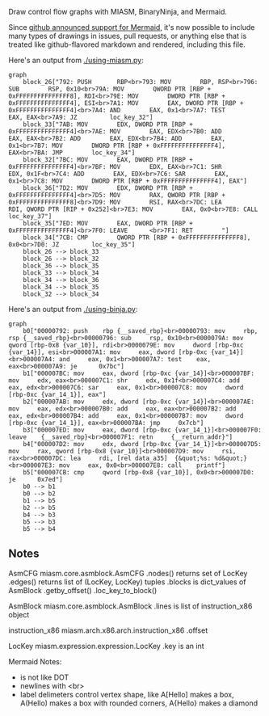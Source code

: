 Draw control flow graphs with MIASM, BinaryNinja, and Mermaid.

Since [github announced support for Mermaid](https://github.blog/2022-02-14-include-diagrams-markdown-files-mermaid/), it's now possible to include many types of drawings in issues, pull requests, or anything else that is treated like github-flavored markdown and rendered, including this file.

Here's an output from [./using-miasm.py](./using-miasm.py):

```mermaid
graph
	block_26["792: PUSH       RBP<br>793: MOV        RBP, RSP<br>796: SUB        RSP, 0x10<br>79A: MOV        QWORD PTR [RBP + 0xFFFFFFFFFFFFFFF8], RDI<br>79E: MOV        DWORD PTR [RBP + 0xFFFFFFFFFFFFFFF4], ESI<br>7A1: MOV        EAX, DWORD PTR [RBP + 0xFFFFFFFFFFFFFFF4]<br>7A4: AND        EAX, 0x1<br>7A7: TEST       EAX, EAX<br>7A9: JZ         loc_key_32"]
	block_33["7AB: MOV        EDX, DWORD PTR [RBP + 0xFFFFFFFFFFFFFFF4]<br>7AE: MOV        EAX, EDX<br>7B0: ADD        EAX, EAX<br>7B2: ADD        EAX, EDX<br>7B4: ADD        EAX, 0x1<br>7B7: MOV        DWORD PTR [RBP + 0xFFFFFFFFFFFFFFF4], EAX<br>7BA: JMP        loc_key_34"]
	block_32["7BC: MOV        EAX, DWORD PTR [RBP + 0xFFFFFFFFFFFFFFF4]<br>7BF: MOV        EDX, EAX<br>7C1: SHR        EDX, 0x1F<br>7C4: ADD        EAX, EDX<br>7C6: SAR        EAX, 0x1<br>7C8: MOV        DWORD PTR [RBP + 0xFFFFFFFFFFFFFFF4], EAX"]
	block_36["7D2: MOV        EDX, DWORD PTR [RBP + 0xFFFFFFFFFFFFFFF4]<br>7D5: MOV        RAX, QWORD PTR [RBP + 0xFFFFFFFFFFFFFFF8]<br>7D9: MOV        RSI, RAX<br>7DC: LEA        RDI, QWORD PTR [RIP + 0x252]<br>7E3: MOV        EAX, 0x0<br>7E8: CALL       loc_key_37"]
	block_35["7ED: MOV        EAX, DWORD PTR [RBP + 0xFFFFFFFFFFFFFFF4]<br>7F0: LEAVE      <br>7F1: RET        "]
	block_34["7CB: CMP        QWORD PTR [RBP + 0xFFFFFFFFFFFFFFF8], 0x0<br>7D0: JZ         loc_key_35"]
	block_26 --> block_33
	block_26 --> block_32
	block_36 --> block_35
	block_33 --> block_34
	block_34 --> block_36
	block_34 --> block_35
	block_32 --> block_34
```

Here's an output from [./using-binja.py](./using-binja.py):

```mermaid
graph
	b0["00000792: push    rbp {__saved_rbp}<br>00000793: mov     rbp, rsp {__saved_rbp}<br>00000796: sub     rsp, 0x10<br>0000079A: mov     qword [rbp-0x8 {var_10}], rdi<br>0000079E: mov     dword [rbp-0xc {var_14}], esi<br>000007A1: mov     eax, dword [rbp-0xc {var_14}]<br>000007A4: and     eax, 0x1<br>000007A7: test    eax, eax<br>000007A9: je      0x7bc"]
	b1["000007BC: mov     eax, dword [rbp-0xc {var_14}]<br>000007BF: mov     edx, eax<br>000007C1: shr     edx, 0x1f<br>000007C4: add     eax, edx<br>000007C6: sar     eax, 0x1<br>000007C8: mov     dword [rbp-0xc {var_14_1}], eax"]
	b2["000007AB: mov     edx, dword [rbp-0xc {var_14}]<br>000007AE: mov     eax, edx<br>000007B0: add     eax, eax<br>000007B2: add     eax, edx<br>000007B4: add     eax, 0x1<br>000007B7: mov     dword [rbp-0xc {var_14_1}], eax<br>000007BA: jmp     0x7cb"]
	b3["000007ED: mov     eax, dword [rbp-0xc {var_14_1}]<br>000007F0: leave    {__saved_rbp}<br>000007F1: retn     {__return_addr}"]
	b4["000007D2: mov     edx, dword [rbp-0xc {var_14_1}]<br>000007D5: mov     rax, qword [rbp-0x8 {var_10}]<br>000007D9: mov     rsi, rax<br>000007DC: lea     rdi, [rel data_a35]  {&quot;%s: %d&quot;}<br>000007E3: mov     eax, 0x0<br>000007E8: call    printf"]
	b5["000007CB: cmp     qword [rbp-0x8 {var_10}], 0x0<br>000007D0: je      0x7ed"]
	b0 --> b1
	b0 --> b2
	b1 --> b5
	b2 --> b5
	b4 --> b3
	b5 --> b3
	b5 --> b4
```

## Notes

AsmCFG
  miasm.core.asmblock.AsmCFG
    .nodes() returns set of LocKey
    .edges() returns list of (LocKey, LocKey) tuples
    .blocks is dict_values of AsmBlock
    .getby_offset()
    .loc_key_to_block()

AsmBlock
  miasm.core.asmblock.AsmBlock
    .lines is list of instruction_x86 object

instruction\_x86
  miasm.arch.x86.arch.instruction\_x86
    .offset

LocKey
  miasm.expression.expression.LocKey
    .key is an int

Mermaid Notes:

- is not like DOT
- newlines with &lt;br&gt;
- label delimeters control vertex shape, like A[Hello] makes a box, A(Hello) makes a box with rounded corners, A{Hello} makes a diamond

